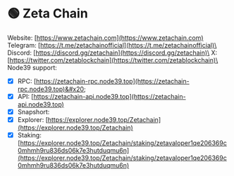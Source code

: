 # 🟢 Zeta Chain

Website: [https://www.zetachain.com](https://www.zetachain.com) \
Telegram: [https://t.me/zetachainofficial](https://t.me/zetachainofficial)\
Discord: [https://discord.gg/zetachain](https://discord.gg/zetachain)\
X: [https://twitter.com/zetablockchain](https://twitter.com/zetablockchain)\
\
Node39 support:

* [x] RPC: [https://zetachain-rpc.node39.top](https://zetachain-rpc.node39.top)&#x20;
* [x] API: [https://zetachain-api.node39.top](https://zetachain-api.node39.top)
* [x] Snapshort:
* [x] Explorer: [https://explorer.node39.top/Zetachain](https://explorer.node39.top/Zetachain)
* [x] Staking: [https://explorer.node39.top/Zetachain/staking/zetavaloper1qe206369c0mhmh9ru836ds06k7e3hutduqmu6n](https://explorer.node39.top/Zetachain/staking/zetavaloper1qe206369c0mhmh9ru836ds06k7e3hutduqmu6n)
